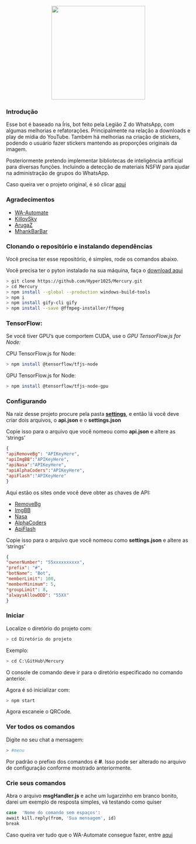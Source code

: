<p align="center">
<img src="https://imgur.com/Kt7tgvj.png" width="256" height="256"/>
</p>

### Introdução
Esse bot é baseado na Íris, bot feito pela Legião Z do WhatsApp, com algumas melhorias e refatorações. Principalmente na relação a downloads e play de mídia do YouTube. Também há melhorias na criação de stickers, podendo o usuário fazer stickers mantendo as proporções originais da imagem.

Posteriormente pretendo implementar bibliotecas de inteligência artificial para diversas funções. Incluindo a detecção de materiais NSFW para ajudar na administração de grupos do WhatsApp.

Caso queira ver o projeto original, é só clicar [aqui](https://github.com/KillovSky/iris)

### Agradecimentos
-  [WA-Automate](https://github.com/open-wa/wa-automate-nodejs)
-  [KillovSky](https://github.com/KillovSky/iris)
-  [ArugaZ](https://github.com/ArugaZ/whatsapp-bot)
-  [MhankBarBar](https://github.com/MhankBarBar/whatsapp-bot)

### Clonando o repositório e instalando dependências
Você precisa ter esse repositório, é simples, rode os comandos abaixo.

Você precisa ter o pyton instalado na sua máquina, faça o [download aqui](https://www.python.org/downloads/) 

```bash
> git clone https://github.com/Hyper1025/Mercury.git
> cd Mercury
> npm install --global --production windows-build-tools
> npm i
> npm install gify-cli gify
> npm install --save @ffmpeg-installer/ffmpeg
```
### TensorFlow:
Se você tiver GPU’s que comportem CUDA, use o *GPU TensorFlow.js for Node:*

CPU TensorFlow.js for Node:
```bash
> npm install @tensorflow/tfjs-node
```

 GPU TensorFlow.js for Node:
 ```bash
 > npm install @tensorflow/tfjs-node-gpu
 ```
 
### Configurando
Na raiz desse projeto procure pela pasta **[settings](https://github.com/Hyper1025/Mercury/tree/main/settings)**, e então lá você deve criar dois arquivos, o **api.json** e o **settings.json**

Copie isso para o arquivo que você nomeou como **api.json** e altere as ‘strings’
```json
{
"apiRemoveBg": "APIKeyHere",
"apiImgBB":"APIKeyHere",
"apiNasa":"APIKeyHere",
"apiAlphaCoders":"APIKeyHere",
"apiFlash":"APIKeyHere"
}
```
Aqui estão os sites onde você deve obter as chaves de API: 
- [RemoveBg](https://www.remove.bg/pt-br/api)
- [ImgBB](https://api.imgbb.com)
- [Nasa](https://api.nasa.gov)
- [AlphaCoders](https://wall.alphacoders.com/api_signup.php)
- [ApiFlash](https://apiflash.com)

Copie isso para o arquivo que você nomeou como **settings.json** e altere as ‘strings’
```json
{
"ownerNumber": "55xxxxxxxxxx",
"prefix": "#",
"botName": "Bot",
"memberLimit": 100,
"memberMinimum": 5,
"groupLimit": 8,
"alwaysAllowDDD": "55XX"
}
```

### Iniciar
Localize o diretório do projeto com:
```bash
> cd Diretório do projeto
```
Exemplo:
```bash
> cd C:\GitHub\Mercury
```
O console de comando deve ir para o diretório especificado no comando anterior. 

Agora é só inicializar com:
```bash
> npm start
```
Agora escaneie o QRCode.

### Ver todos os comandos

Digite no seu chat a mensagem:
```bash
> #menu
```
Por padrão o prefixo dos comandos é **#**. Isso pode ser alterado no arquivo de configuração conforme mostrado anteriormente.

### Crie seus comandos

Abra o arquivo **msgHandler.js** e ache um lugarzinho em branco bonito, darei um exemplo de resposta simples, vá testando como quiser

```bash
case  'Nome do comando sem espaços':
await kill.reply(from, 'Sua mensagem', id)
break
```
Caso  queira ver tudo que o WA-Automate consegue fazer, entre [aqui](https://docs.openwa.dev/classes/client.html)